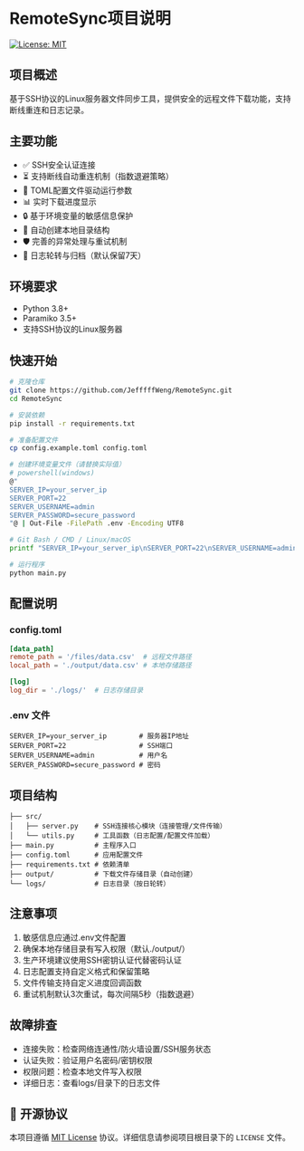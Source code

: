 # RemoteSync项目说明

[![License: MIT](https://img.shields.io/badge/License-MIT-yellow.svg)](https://opensource.org/licenses/MIT)

## 项目概述
基于SSH协议的Linux服务器文件同步工具，提供安全的远程文件下载功能，支持断线重连和日志记录。

## 主要功能
- ✅ SSH安全认证连接
- ⏳ 支持断线自动重连机制（指数退避策略）
- 📁 TOML配置文件驱动运行参数
- 📊 实时下载进度显示
- 🔒 基于环境变量的敏感信息保护
- 📂 自动创建本地目录结构
- 🛡 完善的异常处理与重试机制
- 📝 日志轮转与归档（默认保留7天）

## 环境要求
- Python 3.8+
- Paramiko 3.5+
- 支持SSH协议的Linux服务器

## 快速开始
```bash
# 克隆仓库
git clone https://github.com/JefffffWeng/RemoteSync.git
cd RemoteSync

# 安装依赖
pip install -r requirements.txt

# 准备配置文件
cp config.example.toml config.toml

# 创建环境变量文件（请替换实际值）
# powershell(windows)
@"
SERVER_IP=your_server_ip
SERVER_PORT=22
SERVER_USERNAME=admin
SERVER_PASSWORD=secure_password
"@ | Out-File -FilePath .env -Encoding UTF8

# Git Bash / CMD / Linux/macOS
printf "SERVER_IP=your_server_ip\nSERVER_PORT=22\nSERVER_USERNAME=admin\nSERVER_PASSWORD=secure_password\n" > .env

# 运行程序
python main.py
```

## 配置说明
### config.toml
```toml
[data_path]
remote_path = '/files/data.csv'  # 远程文件路径
local_path = './output/data.csv' # 本地存储路径

[log]
log_dir = './logs/'  # 日志存储目录
```

### .env 文件
```
SERVER_IP=your_server_ip        # 服务器IP地址
SERVER_PORT=22                  # SSH端口
SERVER_USERNAME=admin           # 用户名
SERVER_PASSWORD=secure_password # 密码
```

## 项目结构
```
├── src/
│   ├── server.py    # SSH连接核心模块（连接管理/文件传输）
│   └── utils.py     # 工具函数（日志配置/配置文件加载）
├── main.py          # 主程序入口
├── config.toml      # 应用配置文件
├── requirements.txt # 依赖清单
├── output/          # 下载文件存储目录（自动创建）
└── logs/            # 日志目录（按日轮转）
```

## 注意事项
1. 敏感信息应通过.env文件配置
2. 确保本地存储目录有写入权限（默认./output/）
3. 生产环境建议使用SSH密钥认证代替密码认证
4. 日志配置支持自定义格式和保留策略
5. 文件传输支持自定义进度回调函数
6. 重试机制默认3次重试，每次间隔5秒（指数退避）

## 故障排查
- 连接失败：检查网络连通性/防火墙设置/SSH服务状态
- 认证失败：验证用户名密码/密钥权限
- 权限问题：检查本地文件写入权限
- 详细日志：查看logs/目录下的日志文件

## 📜 开源协议

本项目遵循 [MIT License](LICENSE) 协议。详细信息请参阅项目根目录下的 `LICENSE` 文件。